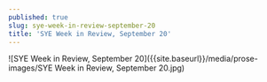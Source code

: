 ```yaml
---
published: true
slug: sye-week-in-review-september-20
title: 'SYE Week in Review, September 20'
---
```

![SYE Week in Review, September 20]({{site.baseurl}}/media/prose-images/SYE Week in Review, September 20.jpg)
